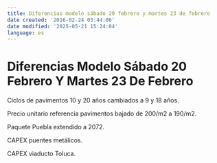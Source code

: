 ```yaml
---
title: Diferencias modelo sábado 20 febrero y martes 23 de febrero
date created: '2016-02-24 03:44:06'
date modified: '2025-05-21 15:24:04'
language: es
---
```



# Diferencias Modelo Sábado 20 Febrero Y Martes 23 De Febrero

Ciclos de pavimentos 10 y 20 años cambiados a 9 y 18 años.

Precio unitario referencia pavimentos bajado de 200/m2 a 190/m2.

Paquete Puebla extendido a 2072.

CAPEX puentes metálicos.

CAPEX viaducto Toluca.
